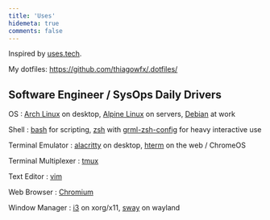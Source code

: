 ```yaml
---
title: 'Uses'
hidemeta: true
comments: false
---
```


Inspired by [uses.tech](https://uses.tech/).

My dotfiles: https://github.com/thiagowfx/.dotfiles/

## Software Engineer / SysOps Daily Drivers

OS
: [Arch Linux][arch] on desktop, [Alpine Linux][alpine] on servers, [Debian][debian] at work

Shell
: [bash][bash] for scripting, [zsh][zsh] with [grml-zsh-config][grml] for heavy interactive use

Terminal Emulator
: [alacritty][alacritty] on desktop, [hterm][hterm] on the web / ChromeOS

Terminal Multiplexer
: [tmux][tmux]

Text Editor
: [vim][vim]

Web Browser
: [Chromium][chromium]

Window Manager
: [i3][i3] on xorg/x11, [sway][sway] on wayland

[alacritty]: https://github.com/alacritty/alacritty
[alpine]: https://alpinelinux.org/
[arch]: https://archlinux.org/
[bash]: https://www.gnu.org/software/bash/
[chromium]: https://www.chromium.org/
[debian]: https://debian.org/
[grml]: https://grml.org/zsh/
[hterm]: https://chrome.google.com/webstore/detail/secure-shell/iodihamcpbpeioajjeobimgagajmlibd
[i3]: https://i3wm.org/
[linode]: https://www.linode.com/
[miniflux]: https://miniflux.app/
[pi-hole]: https://pi-hole.net/
[sway]: https://swaywm.org/
[tmux]: https://github.com/tmux/tmux
[vim]: https://www.vim.org/
[zsh]: https://www.zsh.org/
